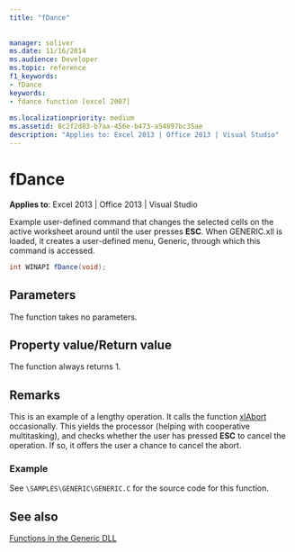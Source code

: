 ```yaml
---
title: "fDance"
 
 
manager: soliver
ms.date: 11/16/2014
ms.audience: Developer
ms.topic: reference
f1_keywords:
- fDance
keywords:
- fdance function [excel 2007]
 
ms.localizationpriority: medium
ms.assetid: 8c2f2d83-b7aa-456e-b473-a54897bc35ae
description: "Applies to: Excel 2013 | Office 2013 | Visual Studio"
---
```


# fDance

 **Applies to**: Excel 2013 | Office 2013 | Visual Studio 
  
Example user-defined command that changes the selected cells on the active worksheet around until the user presses **ESC**. When GENERIC.xll is loaded, it creates a user-defined menu, Generic, through which this command is accessed.
  
```cs
int WINAPI fDance(void);
```

## Parameters

The function takes no parameters.
  
## Property value/Return value

The function always returns 1.
  
## Remarks

This is an example of a lengthy operation. It calls the function [xlAbort](xlabort.md) occasionally. This yields the processor (helping with cooperative multitasking), and checks whether the user has pressed **ESC** to cancel the operation. If so, it offers the user a chance to cancel the abort. 
  
### Example

See `\SAMPLES\GENERIC\GENERIC.C` for the source code for this function. 
  
## See also



[Functions in the Generic DLL](functions-in-the-generic-dll.md)

